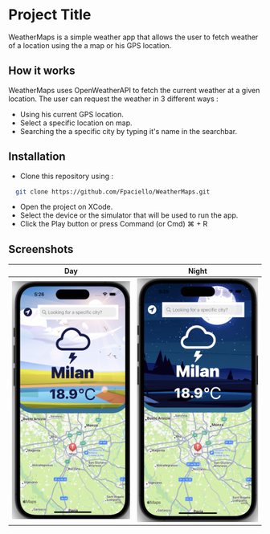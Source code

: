 
# Project Title

WeatherMaps is a simple weather app that allows the user to fetch weather of a location using the a map or his GPS location.




## How it works

WeatherMaps uses OpenWeatherAPI to fetch the current weather at a given location. The user can request the weather in 3 different ways : 
- Using his current GPS location.
- Select a specific location on map.
- Searching the a specific city by typing it's name in the searchbar.
## Installation

- Clone this repository using : 

```bash
  git clone https://github.com/Fpaciello/WeatherMaps.git
```

- Open the project on XCode.
- Select the device or the simulator that will be used to run the app.
- Click the Play button or press Command (or Cmd) ⌘ + R

    
## Screenshots

Day             |  Night
:-------------------------:|:-------------------------:
![Alt text](/DayScreenShot.png?raw=true "Day")  |  ![Alt text](/NightScreenShot.png?raw=true "Night")

